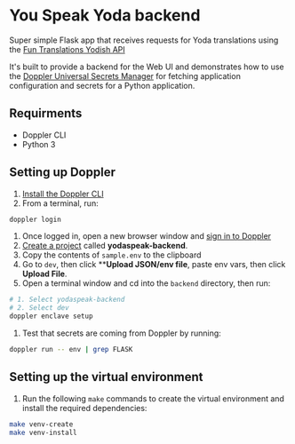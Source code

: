 # You Speak Yoda backend

Super simple Flask app that receives requests for Yoda translations using the [Fun Translations Yodish API](https://funtranslations.com/api/yoda) 

It's built to provide a backend for the Web UI and demonstrates how to use the [Doppler Universal Secrets Manager](https://doppler.com/) for fetching application configuration and secrets for a Python application.

## Requirments

- Doppler CLI
- Python 3

## Setting up Doppler

1. [Install the Doppler CLI](https://docs.doppler.com/docs/enclave-installation)
1. From a terminal, run:

``` sh
doppler login
```

1. Once logged in, open a new browser window and [sign in to Doppler](https://dashboard.doppler.com/)
1. [Create a project](https://docs.doppler.com/docs/enclave-project-setup) called **yodaspeak-backend**.
1. Copy the contents of `sample.env` to the clipboard
1. Go to `dev`, then click ****Upload JSON/env file**, paste env vars, then click **Upload File**.
1. Open a terminal window and cd into the `backend` directory, then run:
```sh
# 1. Select yodaspeak-backend
# 2. Select dev
doppler enclave setup
```
1. Test that secrets are coming from Doppler by running:
```sh
doppler run -- env | grep FLASK
```

## Setting up the virtual environment

1. Run the following `make` commands to create the virtual environment and install the required dependencies:
```sh
make venv-create
make venv-install
```
